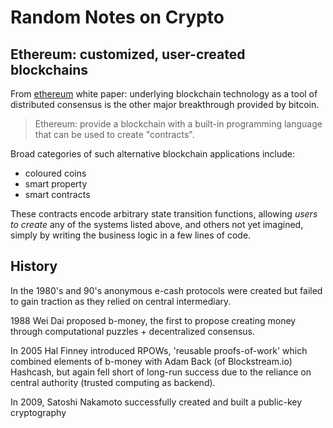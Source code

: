 # Random Notes on Crypto 

## Ethereum: customized, user-created blockchains

From [ethereum][1] white paper: underlying blockchain technology as a tool of distributed consensus is the other major breakthrough provided by bitcoin.

> Ethereum: provide a blockchain with a built-in programming language that can be used to create "contracts".

Broad categories of such alternative blockchain applications include: 

* coloured coins
* smart property
* smart contracts

These contracts encode arbitrary state transition functions, allowing *users to create* any of the systems listed above, and others not yet imagined, simply by writing the business logic in a few lines of code.

## History

In the 1980's and 90's anonymous e-cash protocols were created but failed to gain traction as they relied on central intermediary. 

1988 Wei Dai proposed b-money, the first to propose creating money through computational puzzles + decentralized consensus.  

In 2005 Hal Finney introduced RPOWs, 'reusable proofs-of-work' which combined elements of b-money with Adam Back (of Blockstream.io) Hashcash, but again fell short of long-run success due to the reliance on central authority (trusted computing as backend).

In 2009, Satoshi Nakamoto successfully created and built a public-key cryptography 

[1]: https://github.com/ethereum/wiki/wiki/White-Paper